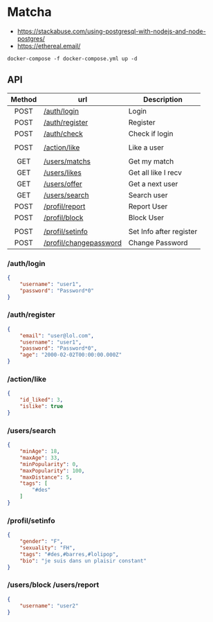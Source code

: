 # Matcha

- https://stackabuse.com/using-postgresql-with-nodejs-and-node-postgres/
- https://ethereal.email/

```
docker-compose -f docker-compose.yml up -d
```

## API
| Method | url                         | Description             |
|:------:|-----------------------------|-------------------------|
| POST   | [/auth/login            ]() | Login                   |
| POST   | [/auth/register         ]() | Register                |
| POST   | [/auth/check            ]() | Check if login          |
|        |                             |                         |
| POST   | [/action/like           ]() | Like a user             |
|        |                             |                         |
| GET    | [/users/matchs          ]() | Get my match            |
| GET    | [/users/likes           ]() | Get all like I recv     |
| GET    | [/users/offer           ]() | Get a next user         |
| GET    | [/users/search          ]() | Search user             |
| POST   | [/profil/report         ]() | Report User             |
| POST   | [/profil/block          ]() | Block User              |
|        |                             |                         |
| POST   | [/profil/setinfo        ]() | Set Info after register |
| POST   | [/profil/changepassword ]() | Change Password         |

### /auth/login
```json
{
    "username": "user1",
    "password": "Password*0"
}
```

### /auth/register
```json
{
    "email": "user@lol.com",
    "username": "user1",
    "password": "Password*0",
    "age": "2000-02-02T00:00:00.000Z"
}
```

### /action/like
```json
{
    "id_liked": 3,
    "islike": true
}
```

### /users/search
```json
{
    "minAge": 18,
    "maxAge": 33,
    "minPopularity": 0,
    "maxPopularity": 100,
    "maxDistance": 5,
    "tags": [
        "#des"
    ]
}
```

### /profil/setinfo
```json
{
    "gender": "F",
    "sexuality": "FH",
    "tags": "#des,#barres,#lolipop",
    "bio": "je suis dans un plaisir constant"
}
```

### /users/block /users/report
```json
{
    "username": "user2"
}
```